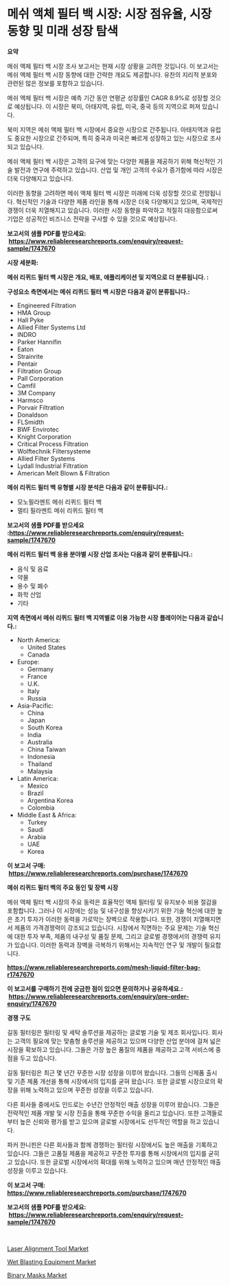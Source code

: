 <p><h1>메쉬 액체 필터 백 시장: 시장 점유율, 시장 동향 및 미래 성장 탐색</h1></p><p><strong>요약</strong></p>
<p><p>메쉬 액체 필터 백 시장 조사 보고서는 현재 시장 상황을 고려한 것입니다. 이 보고서는 메쉬 액체 필터 백 시장 동향에 대한 간략한 개요도 제공합니다. 유찬의 지리적 분포와 관련된 많은 정보를 포함하고 있습니다.</p><p>메쉬 액체 필터 백 시장은 예측 기간 동안 연평균 성장률인 CAGR 8.9%로 성장할 것으로 예상됩니다. 이 시장은 북미, 아태지역, 유럽, 미국, 중국 등의 지역으로 퍼져 있습니다.</p><p>북미 지역은 메쉬 액체 필터 백 시장에서 중요한 시장으로 간주됩니다. 아태지역과 유럽도 중요한 시장으로 간주되며, 특히 중국과 미국은 빠르게 성장하고 있는 시장으로 조사되고 있습니다.</p><p>메쉬 액체 필터 백 시장은 고객의 요구에 맞는 다양한 제품을 제공하기 위해 혁신적인 기술 발전과 연구에 주력하고 있습니다. 산업 및 개인 고객의 수요가 증가함에 따라 시장은 더욱 다양해지고 있습니다.</p><p>이러한 동향을 고려하면 메쉬 액체 필터 백 시장은 미래에 더욱 성장할 것으로 전망됩니다. 혁신적인 기술과 다양한 제품 라인을 통해 시장은 더욱 다양해지고 있으며, 국제적인 경쟁이 더욱 치열해지고 있습니다. 이러한 시장 동향을 파악하고 적절히 대응함으로써 기업은 성공적인 비즈니스 전략을 구사할 수 있을 것으로 예상됩니다.</p></p>
<p><strong>보고서의 샘플 PDF를 받으세요: &nbsp;<a href="https://www.reliableresearchreports.com/enquiry/request-sample/1747670">https://www.reliableresearchreports.com/enquiry/request-sample/1747670</a></strong></p>
<p><strong>시장 세분화:</strong></p>
<p><strong> 메쉬 리퀴드 필터 백 시장은 개요, 배포, 애플리케이션 및 지역으로 더 분류됩니다. :</strong></p>
<p><strong>구성요소 측면에서는 메쉬 리퀴드 필터 백 시장은 다음과 같이 분류됩니다.:</strong></p>
<p><ul><li>Engineered Filtration</li><li>HMA Group</li><li>Hall Pyke</li><li>Allied Filter Systems Ltd</li><li>INDRO</li><li>Parker Hannifin</li><li>Eaton</li><li>Strainrite</li><li>Pentair</li><li>Filtration Group</li><li>Pall Corporation</li><li>Camfil</li><li>3M Company</li><li>Harmsco</li><li>Porvair Filtration</li><li>Donaldson</li><li>FLSmidth</li><li>BWF Envirotec</li><li>Knight Corporation</li><li>Critical Process Filtration</li><li>Wolftechnik Filtersysteme</li><li>Allied Filter Systems</li><li>Lydall Industrial Filtration</li><li>American Melt Blown & Filtration</li></ul></p>
<p><strong> 메쉬 리퀴드 필터 백 유형별 시장 분석은 다음과 같이 분류됩니다.:</strong></p>
<p><ul><li>모노필라멘트 메쉬 리퀴드 필터 백</li><li>멀티 필라멘트 메쉬 리퀴드 필터 백</li></ul></p>
<p><strong>보고서의 샘플 PDF를 받으세요 :<a href="https://www.reliableresearchreports.com/enquiry/request-sample/1747670">https://www.reliableresearchreports.com/enquiry/request-sample/1747670</a></strong></p>
<p><strong> 메쉬 리퀴드 필터 백 응용 분야별 시장 산업 조사는 다음과 같이 분류됩니다.:</strong></p>
<p><ul><li>음식 및 음료</li><li>약물</li><li>용수 및 폐수</li><li>화학 산업</li><li>기타</li></ul></p>
<p><strong>지역 측면에서 메쉬 리퀴드 필터 백 지역별로 이용 가능한 시장 플레이어는 다음과 같습니다.:</strong></p>
<p><ul>
    <li>
        North America:
        <ul>
            <li>United States</li>
            <li>Canada</li>
        </ul>
    </li>
    <li>
        Europe:
        <ul>
            <li>Germany</li>
            <li>France</li>
            <li>U.K.</li>
            <li>Italy</li>
            <li>Russia</li>
        </ul>
    </li>
    <li>
        Asia-Pacific:
        <ul>
            <li>China</li>
            <li>Japan</li>
            <li>South Korea</li>
            <li>India</li>
            <li>Australia</li>
            <li>China Taiwan</li>
            <li>Indonesia</li>
            <li>Thailand</li>
            <li>Malaysia</li>
        </ul>
    </li>
    <li>
        Latin America:
        <ul>
            <li>Mexico</li>
            <li>Brazil</li>
            <li>Argentina Korea</li>
            <li>Colombia</li>
        </ul>
    </li>
    <li>
        Middle East & Africa:
        <ul>
            <li>Turkey</li>
            <li>Saudi</li>
            <li>Arabia</li>
            <li>UAE</li>
            <li>Korea</li>
        </ul>
    </li>
    </ul></p>
<p><strong>이 보고서 구매: &nbsp;<a href="https://www.reliableresearchreports.com/purchase/1747670">https://www.reliableresearchreports.com/purchase/1747670</a></strong></p>
<p><strong>메쉬 리퀴드 필터 백의 주요 동인 및 장벽 시장</strong></p>
<p><p>메쉬 액체 필터 백 시장의 주요 동력은 효율적인 액체 필터링 및 유지보수 비용 절감을 포함합니다. 그러나 이 시장에는 성능 및 내구성을 향상시키기 위한 기술 혁신에 대한 높은 초기 투자가 이러한 동력을 가로막는 장벽으로 작용합니다. 또한, 경쟁이 치열해지면서 제품의 가격경쟁력이 강조되고 있습니다. 시장에서 직면하는 주요 문제는 기술 혁신에 대한 투자 부족, 제품의 내구성 및 품질 문제, 그리고 글로벌 경쟁에서의 경쟁력 유지가 있습니다. 이러한 동력과 장벽을 극복하기 위해서는 지속적인 연구 및 개발이 필요합니다.</p></p>
<p><strong><a href="https://www.reliableresearchreports.com/mesh-liquid-filter-bag-r1747670">https://www.reliableresearchreports.com/mesh-liquid-filter-bag-r1747670</a></strong></p>
<p><strong>이 보고서를 구매하기 전에 궁금한 점이 있으면 문의하거나 공유하세요.: &nbsp;<a href="https://www.reliableresearchreports.com/enquiry/pre-order-enquiry/1747670">https://www.reliableresearchreports.com/enquiry/pre-order-enquiry/1747670</a></strong></p>
<p><strong>경쟁 구도</strong></p>
<p><p>길동 필터링은 필터링 및 세탁 솔루션을 제공하는 글로벌 기술 및 제조 회사입니다. 회사는 고객의 필요에 맞는 맞춤형 솔루션을 제공하고 있으며 다양한 산업 분야에 걸쳐 넓은 시장을 확보하고 있습니다. 그들은 가장 높은 품질의 제품을 제공하고 고객 서비스에 중점을 두고 있습니다.</p><p>길동 필터링은 최근 몇 년간 꾸준한 시장 성장을 이루어 왔습니다. 그들의 신제품 출시 및 기존 제품 개선을 통해 시장에서의 입지를 굳혀 왔습니다. 또한 글로벌 시장으로의 확장을 위해 노력하고 있으며 꾸준한 성장을 이루고 있습니다.</p><p>다른 회사들 중에서도 인드로는 수년간 안정적인 매출 성장을 이루어 왔습니다. 그들은 전략적인 제품 개발 및 시장 진출을 통해 꾸준한 수익을 올리고 있습니다. 또한 고객들로부터 높은 신뢰와 평가를 받고 있으며 글로벌 시장에서도 선두적인 역할을 하고 있습니다.</p><p>파커 한니핀은 다른 회사들과 함께 경쟁하는 필터링 시장에서도 높은 매출을 기록하고 있습니다. 그들은 고품질 제품을 제공하고 꾸준한 투자를 통해 시장에서의 입지를 굳히고 있습니다. 또한 글로벌 시장에서의 확대를 위해 노력하고 있으며 매년 안정적인 매출 성장을 이루고 있습니다.</p></p>
<p><strong>이 보고서 구매: &nbsp; <a href="https://www.reliableresearchreports.com/purchase/1747670">https://www.reliableresearchreports.com/purchase/1747670</a></strong></p>
<p><strong>보고서의 샘플 PDF를 받으세요: &nbsp;<a href="https://www.reliableresearchreports.com/enquiry/request-sample/1747670">https://www.reliableresearchreports.com/enquiry/request-sample/1747670</a></strong><strong></strong></p>
<p>&nbsp;</p>
<p><p><a href="https://github.com/singletonthaxterkelliehr2df/Market-Research-Report-List-2/blob/main/laser-alignment-tool-market.md">Laser Alignment Tool Market</a></p><p><a href="https://github.com/kufem1/Market-Research-Report-List-2/blob/main/wet-blasting-equipment-market.md">Wet Blasting Equipment Market</a></p><p><a href="https://frill-swim-3cd.notion.site/Binary-Masks-Market-Outlook-Industry-Overview-and-Forecast-2024-to-2031-b017cece58114935861712cc59ae9659">Binary Masks Market</a></p></p>